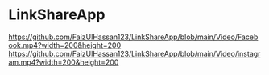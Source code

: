 # LinkShareApp

https://github.com/FaizUlHassan123/LinkShareApp/blob/main/Video/Facebook.mp4?width=200&height=200
https://github.com/FaizUlHassan123/LinkShareApp/blob/main/Video/instagram.mp4?width=200&height=200




